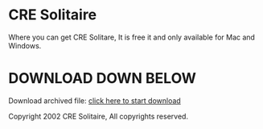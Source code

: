 # CRE Solitaire
Where you can get CRE Solitare, It is free it and only available for Mac and Windows.
# DOWNLOAD DOWN BELOW              
Download archived file: [click here to start download](https://github.com/creOS-Team/solitaire.cre/archive/refs/heads/master.zip)

Copyright 2002 CRE Solitaire, All copyrights reserved.
